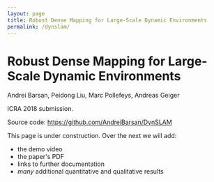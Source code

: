 ```yaml
---
layout: page
title: Robust Dense Mapping for Large-Scale Dynamic Environments
permalink: /dynslam/
---
```


# Robust Dense Mapping for Large-Scale Dynamic Environments

Andrei Barsan, Peidong Liu, Marc Pollefeys, Andreas Geiger

ICRA 2018 submission.

Source code: https://github.com/AndreiBarsan/DynSLAM

This page is under construction. Over the next we will add:
 * the demo video
 * the paper's PDF
 * links to further documentation
 * *many* additional quantitative and qualitative results


